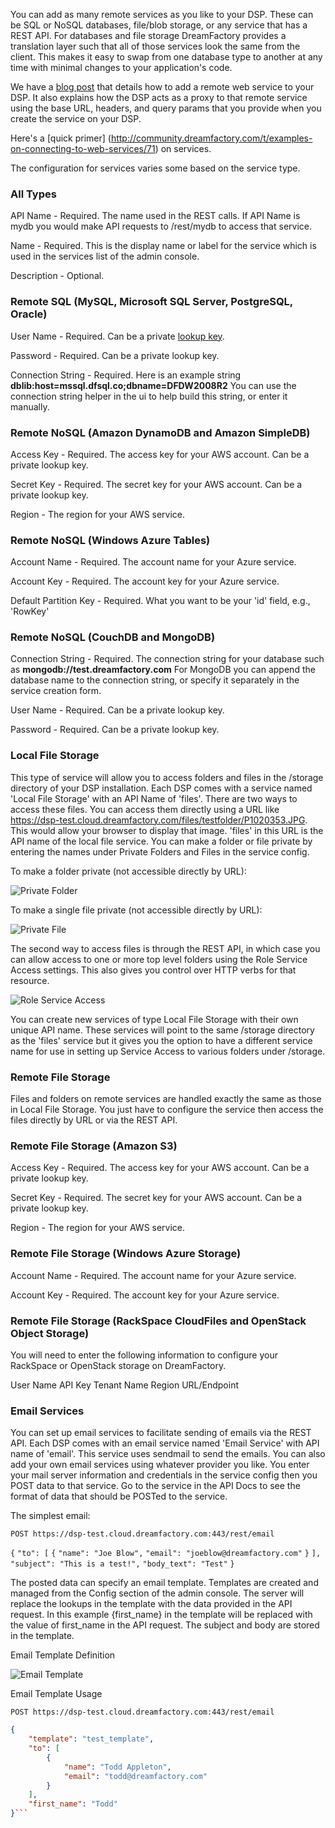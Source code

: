 You can add as many remote services as you like to your DSP. These can be SQL or NoSQL databases, file/blob storage, or any service that has a REST API.  For databases and file storage DreamFactory provides a translation layer such that all of those services look the same from the client. This makes it easy to swap from one database type to another at any time with minimal changes to your application's code.

We have a [blog post](http://blog.dreamfactory.com/blog/bid/326051/Adding-a-Remote-Web-Service-to-Your-DSP) that details how to add a remote web service to your DSP. It also explains how the DSP acts as a proxy to that remote service using the base URL, headers, and query params that you provide when you create the service on your DSP.

Here's a [quick primer] (http://community.dreamfactory.com/t/examples-on-connecting-to-web-services/71) on services.

The configuration for services varies some based on the service type.

### All Types

API Name - Required. The name used in the REST calls. If API Name is mydb you would make API requests to  /rest/mydb to access that service.

Name - Required. This is the display name or label for the service which is used in the services list of the admin console.

Description - Optional.

### Remote SQL (MySQL, Microsoft SQL Server, PostgreSQL, Oracle)

User Name - Required. Can be a private [lookup key](Lookups-and-System-Variables).

Password - Required. Can be a private lookup key.

Connection String - Required. Here is an example string **dblib:host=mssql.dfsql.co;dbname=DFDW2008R2**  You can use the connection string helper in the ui to help build this string, or enter it manually.

### Remote NoSQL (Amazon DynamoDB and Amazon SimpleDB)

Access Key - Required. The access key for your AWS account. Can be a private lookup key.

Secret Key - Required. The secret key for your AWS account. Can be a private lookup key.

Region - The region for your AWS service.

### Remote NoSQL (Windows Azure Tables)

Account Name - Required. The account name for your Azure service.

Account Key - Required. The account key for your Azure service.

Default Partition Key - Required. What you want to be your 'id' field, e.g., 'RowKey'

### Remote NoSQL (CouchDB and MongoDB)

Connection String - Required. The connection string for your database such as **mongodb://test.dreamfactory.com**  For MongoDB you can append the database name to the connection string, or specify it separately in the service creation form.

User Name - Required. Can be a private lookup key.

Password - Required. Can be a private lookup key.

### Local File Storage

This type of service will allow you to access folders and files in the /storage directory of your DSP installation. Each DSP comes with a service named 'Local File Storage' with an API Name of 'files'.  There are two ways to access these files. You can access them directly using a URL like https://dsp-test.cloud.dreamfactory.com/files/testfolder/P1020353.JPG. This would allow your browser to display that image. 'files' in this URL is the API name of the local file service. You can make a folder or file private by entering the names under Private Folders and Files in the service config.

To make a folder private (not accessible directly by URL):

![Private Folder](http://www.dreamfactory.net/dsp/images/9.png)

To make a single file private (not accessible directly by URL):

![Private File](http://www.dreamfactory.net/dsp/images/10.png)

The second way to access files is through the REST API, in which case you can allow access to one or more top level folders using the Role Service Access settings. This also gives you control over HTTP verbs for that resource.

![Role Service Access](http://www.dreamfactory.net/dsp/images/8.png)

You can create new services of type Local File Storage with their own unique API name. These services will point to the same /storage directory as the 'files' service but it gives you the option to have a different service name for use in setting up Service Access to various folders under /storage.

### Remote File Storage

Files and folders on remote services are handled exactly the same as those in Local File Storage. You just have to configure the service then access the files directly by URL or via the REST API.

### Remote File Storage (Amazon S3)

Access Key - Required. The access key for your AWS account. Can be a private lookup key.

Secret Key - Required. The secret key for your AWS account. Can be a private lookup key.

Region - The region for your AWS service.

### Remote File Storage (Windows Azure Storage)

Account Name - Required. The account name for your Azure service.

Account Key - Required. The account key for your Azure service.

### Remote File Storage (RackSpace CloudFiles and OpenStack Object Storage)

You will need to enter the following information to configure your RackSpace or OpenStack storage on DreamFactory.

User Name
API Key
Tenant Name
Region
URL/Endpoint

### Email Services

You can set up email services to facilitate sending of emails via the REST API.  Each DSP comes with an email service named 'Email Service' with API name of 'email'. This service uses sendmail to send the emails. You can also add your own email services using whatever provider you like.  You enter your mail server information and credentials in the service config then you POST data to that service. Go to the service in the API Docs to see the format of data that should be POSTed to the service.

The simplest email:

`POST https://dsp-test.cloud.dreamfactory.com:443/rest/email`

`{`
  `"to": [`
    `{`
      `"name": "Joe Blow",`
      `"email": "joeblow@dreamfactory.com"`
    `}`
  `],`
  `"subject": "This is a test!",`
  `"body_text": "Test"`
`}`

The posted data can specify an email template. Templates are created and managed from the Config section of the admin console. The server will replace the lookups in the template with the data provided in the API request. In this example {first_name} in the template will be replaced with the value of first_name in the API request. The subject and body are stored in the template.

Email Template Definition

![Email Template](http://www.dreamfactory.net/dsp/images/11.png)

Email Template Usage

`POST https://dsp-test.cloud.dreamfactory.com:443/rest/email`

```json
{
    "template": "test_template",
    "to": [
        {
            "name": "Todd Appleton",
            "email": "todd@dreamfactory.com"
        }
    ],
    "first_name": "Todd"
}```
